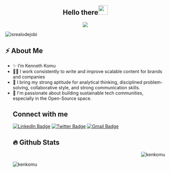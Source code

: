 <h2 align="center">Hello there<img src = "https://raw.githubusercontent.com/MartinHeinz/MartinHeinz/master/wave.gif" width = 30px></h2>
<!-- Animation Typing -->

<p align="center">
  <a href="https://github.com/DenverCoder1/readme-typing-svg"><img src="https://readme-typing-svg.herokuapp.com?font=Fira+Code&pause=1100&width=500&lines=I'm+Kenneth+Komu.;I'm+a+Full-stack+Developer;"></a>
</p>

<!-- Animation Typing: END -->

<!-- Profile Views -->

<p align="left">
  <img src="https://komarev.com/ghpvc/?username=kenkomu&label=Profile%20views&color=0e75b6&style=flat" alt="isrealodejobi" />
</p>

<!-- Profile Views: END -->

<h2>⚡️ About Me</h2>

<ul>
  <li>✨ I’m Kenneth Komu </li>
  
  <li>👨‍💻 I work consistently to write and improve scalable content for brands and companies</li>
  
  <li>🔭  I bring my strong aptitude for analytical thinking, disciplined problem-solving, collaborative style, and strong communication skills.</a>
  
  <li>💬 I'm passionate about building sustainable tech communities, especially in the Open-Source space.</li>
  <!-- About me section: END -->

<!-- Conecct section -->

<h2>Connect with me</h3>
    <p>
        <a href="https://www.linkedin.com/in/kenneth-njoroge-2b2542211/"><img src="https://img.shields.io/badge/-ken%20komu%20-blue?style=plastic&amp;labelColor=blue&amp;logo=LinkedIn&amp;link=www.linkedin.com/in/adeoluwa-agbakosi-687023219" alt="LinkedIn Badge"></a> 
       <a href="https://twitter.com/kikis216"><img src="https://img.shields.io/badge/-kenkomu-informational?style=plastic&amp;labelColor=informational&amp;logo=Twitter&amp;link=https://twitter.com/Dev_180Memes" alt="Twitter Badge"></a>
        <a href="komukenneth216@gmail.com"><img src="https://img.shields.io/badge/-ken%20komu-fff?style=plastic&amp;labelColor=fff&amp;logo=Gmail&amp;link=mailto:adeoluwaagbakosi@gmail.com" alt="Gmail Badge"></a>
   </p>
   
 <!-- Connect section: END -->
<!-- Github Stats -->


## :fire: Github Stats


<p>&nbsp;<img align="right" src="https://github-readme-stats.vercel.app/api?username=kenkomu&show_icons=true&locale=en&theme=tokyonight" alt="kenkomu" /></p>

<p><img align="left" src="https://github-readme-streak-stats.herokuapp.com/?user=kenkomu&&theme=tokyonight" alt="kenkomu" /></p>


<!-- Github Stats: END -->
